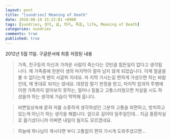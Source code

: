 ```yaml
---
layout: post
title: "[sundries] Meaning of Death"
date: 2018-08-10 15:22:01 +0900
tags: [sundries, 생각, 삶, 의미, 죽음, life, Meaning of Death]
categories: sundries
comments: true
published: true
---
```

2012년 5월 11일. 구글문서에 최종 저장된 내용

> 가족, 친구등의 자신과 가까운 사람이 죽는다는 것만큼 힘든일이 없다고 생각됩니다. 제 가족중에 한분이 생의 마지막이 얼마 남지 않게 되었습니다. 이제 얼굴을 볼 수 없다는게 왠지 서글퍼 지네요.
마 지막 가시는길 편하게 가셨으면 하는 바람인데, 제 뜻대로 되지는 않네요. 대장암 말기 판정을 받고, 마지막 암과의 투병에 이젠 가족까지 알아보지 못하는, 얼마나 힘들고 고통스러웠으면 자살을 시도 하셨을까 하는 생각에 가슴이 먹먹해 옵니다.

> 바쁜일상속에 묻혀 저를 소중하게 생각하셨던 그분의 고통을 외면하고, 방치하고 있는게 아닌가 하는 생각을 해봅니다.
앞으로 길어야 일주일인데... 지금 중환자실로 옮기셨다니까 어쩌면 내일이 될지도 모르겠네요.

> 하늘에 하나님이 계시다면 부디 고통없이 편히 가시게 도와주셨으면...
